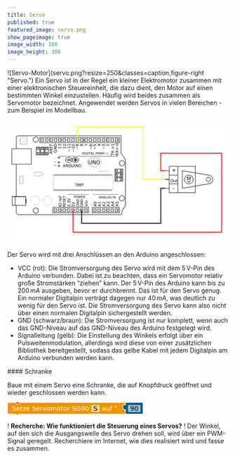 ```yaml
---
title: Servo
published: true
featured_image: servo.png
show_pageimage: true
image_width: 300
image_height: 300
---
```


<div markdown="1" class="clearfix">
![Servo-Motor](servo.png?resize=250&classes=caption,figure-right "Servo.")
Ein Servo ist in der Regel ein kleiner Elektromotor zusammen mit einer elektronischen Steuereinheit, die dazu dient, den Motor auf einen bestimmten Winkel einzustellen. Häufig wird beides zusammen als Servomotor bezeichnet. Angewendet werden Servos in vielen Bereichen - zum Beispiel im Modellbau.
</div>

![Verschaltung eines Servo am Arduino.](schaltplan-servo.png?lightbox=1024&resize=500&classes=caption "Verschaltung eines Servo am Arduino.")

Der Servo wird mit drei Anschlüssen an den Arduino angeschlossen:

  - VCC (rot): Die Stromversorgung des Servo wird mit dem 5 V-Pin des Arduino verbunden. Dabei ist zu beachten, dass ein Servomotor relativ große Stromstärken “ziehen” kann. Der 5 V-Pin des Arduino kann bis zu $200 \, mA$ ausgeben, bevor er durchbrennt. Das ist für den Servo genug. Ein normaler Digitalpin verträgt dagegen nur $40 \, mA$, was deutlich zu wenig für den Servo ist. Die Stromversorgung des Servo kann also nicht über einen normalen Digitalpin sichergestellt werden.
  - GND (schwarz/braun): Die Stromversorgung ist nur komplett, wenn auch das GND-Niveau auf das GND-Niveau des Arduino festgelegt wird.
  - Signalleitung (gelb): Die Einstellung des Winkels erfolgt über ein Pulsweitenmodulation, allerdings wird diese von einer zusätzlichen Bibliothek bereitgestellt, sodass das gelbe Kabel mit jedem Digitalpin am Arduino verbunden werden kann.

<div markdown="1" class="projekt">
#### Schranke

Baue mit einem Servo eine Schranke, die auf Knopfdruck geöffnet und wieder geschlossen werden kann.

![Die Servo-Steuerung erfolgt über Angabe eines Winkels zwischen 0° und 180°.](servo-steuerung.png?classes=caption "Die Servo-Steuerung erfolgt über Angabe eines Winkels zwischen 0° und 180°.")
</div>

! **Recherche: Wie funktioniert die Steuerung eines Servos?**
! Der Winkel, auf den sich die Ausgangswelle des Servo drehen soll, wird über ein PWM-Signal geregelt. Recherchiere im Internet, wie dies realisiert wird und fasse es zusammen.